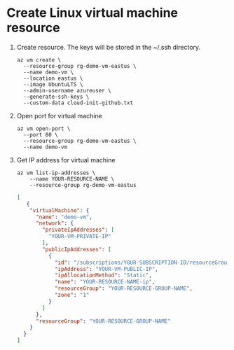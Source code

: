 # Create Linux virtual machine resource

1. Create resource. The keys will be stored in the ~/.ssh directory.

    ```azurecli
    az vm create \
      --resource-group rg-demo-vm-eastus \
      --name demo-vm \
      --location eastus \
      --image UbuntuLTS \
      --admin-username azureuser \
      --generate-ssh-keys \
      --custom-data cloud-init-github.txt
    ```

1. Open port for virtual machine

    ```azurecli
    az vm open-port \
      --port 80 \
      --resource-group rg-demo-vm-eastus \
      --name demo-vm    
    ```

1. Get IP address for virtual machine

    ```azurecli
    az vm list-ip-addresses \
        --name YOUR-RESOURCE-NAME \
        --resource-group rg-demo-vm-eastus 
    ```

    ```json
    [
       {
        "virtualMachine": {
          "name": "demo-vm",
          "network": {
            "privateIpAddresses": [
              "YOUR-VM-PRIVATE-IP"
            ],
            "publicIpAddresses": [
              {
                "id": "/subscriptions/YOUR-SUBSCRIPTION-ID/resourceGroups/YOUR-RESOURCE-GROUP-NAME/providers/Microsoft.Network/publicIPAddresses/YOUR-RESOURCE-NAME-ip",
                "ipAddress": "YOUR-VM-PUBLIC-IP",
                "ipAllocationMethod": "Static",
                "name": "YOUR-RESOURCE-NAME-ip",
                "resourceGroup": "YOUR-RESOURCE-GROUP-NAME",
                "zone": "1"
              }
            ]
          },
          "resourceGroup": "YOUR-RESOURCE-GROUP-NAME"
        }
      }
    ]    
    ```
